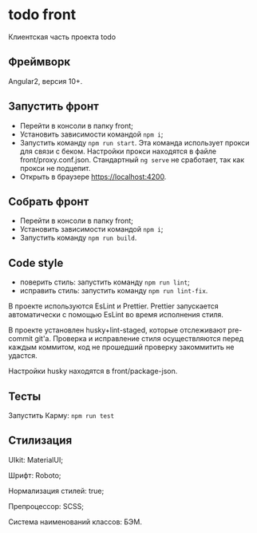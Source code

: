 # todo front
Клиентская часть проекта todo

## Фреймворк
Angular2, версия 10+.

## Запустить фронт
- Перейти в консоли в папку front;
- Установить зависимости командой `npm i`;
- Запустить команду `npm run start`. Эта команда использует прокси для связи с беком. Настройки прокси находятся в файле front/proxy.conf.json. Стандартный `ng serve` не сработает, так как прокси не подцепит.
- Открыть в браузере [https://localhost:4200](https://localhost:4200).

## Собрать фронт
- Перейти в консоли в папку front;
- Установить зависимости командой `npm i`; 
- Запустить команду `npm run build`.

## Code style
- поверить стиль: запустить команду `npm run lint`;
- исправить стиль: запустить команду `npm run lint-fix`.

В проекте используются EsLint и Prettier. Prettier запускается автоматически с помощью EsLint во время исполнения стиля.

В проекте установлен husky+lint-staged, которые отслеживают pre-commit git'a. Проверка и исправление стиля осуществляются перед каждым коммитом, код не прошедший проверку закоммитить не удастся. 

Настройки husky находятся в front/package-json.

## Тесты
Запустить Карму: `npm run test`

## Стилизация
UIkit: MaterialUI;

Шрифт: Roboto;

Нормализация стилей: true;

Препроцессор: SCSS;

Система наименований классов: БЭМ.


